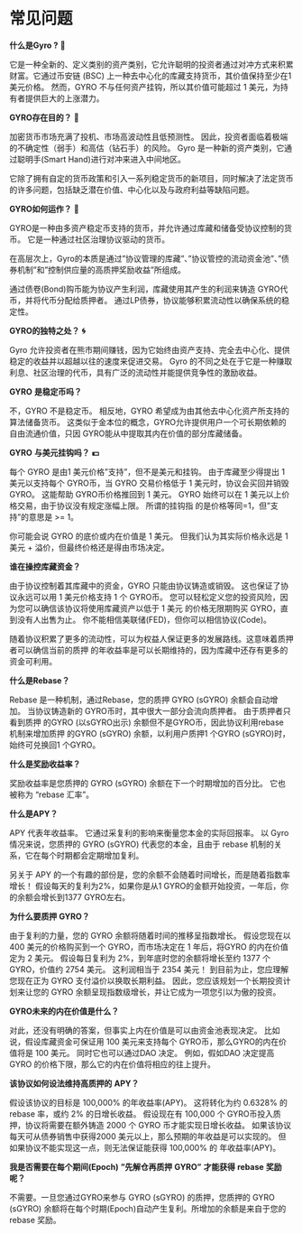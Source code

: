# 常见问题

**什么是Gyro ?** **🧬**

它是一种全新的、定义类别的资产类别，它允许聪明的投资者通过对冲方式来积累财富。它通过币安链 (BSC) 上一种去中心化的库藏支持货币，其价值保持至少在1 美元价格。 然而，GYRO 不与任何资产挂钩，所以其价值可能超过 1 美元，为持有者提供巨大的上涨潜力。

**GYRO存在目的？** **🔬**

加密货币市场充满了投机、市场高波动性且低预测性。 因此，投资者面临着极端的不确定性（弱手）和高估（钻石手）的风险。 Gyro 是一种新的资产类别，它通过聪明手(Smart Hand)进行对冲来进入中间地区。

它除了拥有自定的货币政策和引入一系列稳定货币的新项目，同时解决了法定货币的许多问题，包括缺乏潜在价值、中心化以及与政府利益等缺陷问题。

**GYRO如何运作？** **🔮**

GYRO是一种由多资产稳定币支持的货币，并允许通过库藏和储备受协议控制的货币。 它是一种通过社区治理协议驱动的货币。

在高层次上，Gyro的本质是通过”协议管理的库藏”、”协议管控的流动资金池”、”债券机制”和”控制供应量的高质押奖励收益”所组成。

通过债卷(Bond)购币能为协议产生利润，库藏使用其产生的利润来铸造 GYRO代币，并将代币分配给质押者。 通过LP债券，协议能够积累流动性以确保系统的稳定性。

**GYRO的独特之处？** **🌀**

Gyro 允许投资者在熊市期间赚钱，因为它始终由资产支持、完全去中心化、提供稳定的收益并以超越以往的速度来促进交易。 Gyro 的不同之处在于它是一种赚取利息、社区治理的代币，具有广泛的流动性并能提供竞争性的激励收益。

**GYRO** **是稳定币吗？**

不，GYRO 不是稳定币。 相反地，GYRO 希望成为由其他去中心化资产所支持的算法储备货币。 这类似于金本位的概念，GYRO允许提供用户一个可长期依赖的自由流通价值，只因 GYRO能从中提取其内在价值的部分库藏储备。

**GYRO** **与美元挂钩吗？** **💵**

每个 GYRO 是由1 美元价格”支持”，但不是美元和挂钩。 由于库藏至少得提出 1 美元以支持每个 GYRO币，当 GYRO 交易价格低于 1 美元时，协议会买回并销毁 GYRO。 这能帮助 GYRO币价格推回到 1 美元。 GYRO 始终可以在 1 美元以上价格交易，由于协议没有规定涨幅上限。 所谓的挂钩指 的是价格等同=1，但”支持”的意思是 >= 1。

你可能会说 GYRO 的底价或内在价值是 1 美元。 但我们认为其实际价格永远是 1 美元 + 溢价，但最终价格还是得由市场决定。

**谁在操控库藏资金？**

由于协议控制着其库藏中的资金，GYRO 只能由协议铸造或销毁。 这也保证了协议永远可以用 1 美元价格支持 1 个 GYRO币。 您可以轻松定义您的投资风险，因为您可以确信该协议将使用库藏资产以低于 1 美元 的价格无限期购买 GYRO，直到没有人出售为止。 你不能相信美联储(FED)，但你可以相信协议(Code)。

随着协议积累了更多的流动性，可以为权益人保证更多的发展路线。这意味着质押者可以确信当前的质押 的年收益率是可以长期维持的，因为库藏中还存有更多的资金可利用。

**什么是Rebase？**

Rebase 是一种机制，通过Rebase，您的质押 GYRO (sGYRO) 余额会自动增加。 当协议铸造新的 GYRO币时，其中很大一部分会流向质押者。 由于质押者只看到质押 的GYRO (以sGYRO出示) 余额但不是GYRO币，因此协议利用rebase 机制来增加质押 的GYRO (sGYRO) 余额，以利用户质押1 个GYRO (sGYRO)时， 始终可兑换回1 个GYRO。

**什么是奖励收益率？**

奖励收益率是您质押的 GYRO (sGYRO) 余额在下一个时期增加的百分比。 它也被称为 “rebase 汇率”。

**什么是APY？**

APY 代表年收益率。 它通过采复利的影响来衡量您本金的实际回报率。 以 Gyro 情况来说，您质押的 GYRO (sGYRO) 代表您的本金，且由于 rebase 机制的关系，它在每个时期都会定期增加复利。

另关于 APY 的一个有趣的部份是，您的余额不会随着时间增长，而是随着指数率增长！ 假设每天的复利为2%，如果你是从1 GYRO的金额开始投资，一年后，你的余额会增长到1377 GYRO左右。

**为什么要质押** **GYRO？**

由于复利的力量，您的 GYRO 余额将随着时间的推移呈指数增长。 假设您现在以 400 美元的价格购买到一个 GYRO，而市场决定在 1 年后，将GYRO 的内在价值定为 2 美元。 假设每日复利为 2%，到年底时您的余额将增长至约 1377 个 GYRO，价值约 2754 美元。 这利润相当于 2354 美元！ 到目前为止，您应理解您现在正为 GYRO 支付溢价以换取长期利益。 因此，您应该规划一个长期投资计划来让您的 GYRO 余额呈现指数级增长，并让它成为一项您引以为傲的投资。

**GYRO未来的内在价值是什么？**

对此，还没有明确的答案，但事实上内在价值是可以由资金池表现决定。 比如说，假设库藏资金可保证用 100 美元来支持每个 GYRO币，那么GYRO的内在价值将是 100 美元。 同时它也可以通过DAO 决定。 例如，假如DAO 决定提高 GYRO 的价格下限，那么它的内在价值将相应的往上提升。

**该协议如何设法维持高质押的** **APY？**

假设该协议的目标是 100,000% 的年收益率(APY)。 这将转化为约 0.6328% 的 rebase 率，或约 2% 的日增长收益。 假设现在有 100,000 个 GYRO币投入质押，协议将需要在额外铸造 2000 个 GYRO 币才能实现日增长收益。 如果该协议每天可从债券销售中获得2000 美元以上，那么预期的年收益是可以实现的。 但如果协议不能实现这一点，则无法保证能获得 100,000% 的 年收益率(APY)。

**我是否需要在每个期间(Epoch)** **”先解仓再质押** **GYRO”** **才能获得** **rebase** **奖励呢？**

不需要。一旦您通过GYRO来参与 GYRO (sGYRO) 的质押，您质押的 GYRO (sGYRO) 余额将在每个时期(Epoch)自动产生复利。所增加的余额是来自于您的 rebase 奖励。

